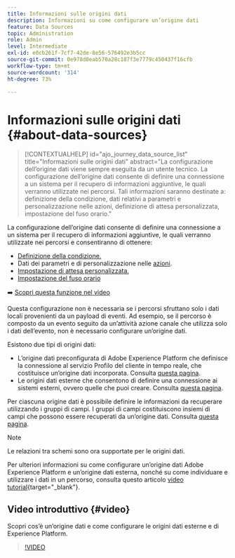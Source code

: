 ```yaml
---
title: Informazioni sulle origini dati
description: Informazioni su come configurare un’origine dati
feature: Data Sources
topic: Administration
role: Admin
level: Intermediate
exl-id: e0cb261f-7cf7-42de-8e56-576492e3b5cc
source-git-commit: 0e978d0eab570a28c187f3e7779c450437f16cfb
workflow-type: tm+mt
source-wordcount: '314'
ht-degree: 73%

---
```


# Informazioni sulle origini dati {#about-data-sources}

>[!CONTEXTUALHELP]
>id="ajo_journey_data_source_list"
>title="Informazioni sulle origini dati"
>abstract="La configurazione dell’origine dati viene sempre eseguita da un utente tecnico. La configurazione dell’origine dati consente di definire una connessione a un sistema per il recupero di informazioni aggiuntive, le quali verranno utilizzate nei percorsi. Tali informazioni saranno destinate a: definizione della condizione, dati relativi a parametri e personalizzazione nelle azioni, definizione di attesa personalizzata, impostazione del fuso orario."

La configurazione dell’origine dati consente di definire una connessione a un sistema per il recupero di informazioni aggiuntive, le quali verranno utilizzate nei percorsi e consentiranno di ottenere:

* [Definizione della condizione.](../building-journeys/condition-activity.md)
* Dati dei parametri e di personalizzazione nelle [azioni](../action/action.md).
* [Impostazione di attesa personalizzata.](../building-journeys/wait-activity.md#custom)
* [Impostazione del fuso orario](../building-journeys/timezone-management.md)

➡️ [Scopri questa funzione nel video](#video)

Questa configurazione non è necessaria se i percorsi sfruttano solo i dati locali provenienti da un payload di eventi. Ad esempio, se il percorso è composto da un evento seguito da un’attività azione canale che utilizza solo i dati dell’evento, non è necessario configurare un’origine dati.

Esistono due tipi di origini dati:

* L’origine dati preconfigurata di Adobe Experience Platform che definisce la connessione al servizio Profilo del cliente in tempo reale, che costituisce un’origine dati incorporata. Consulta [questa pagina](../datasource/adobe-experience-platform-data-source.md).
* Le origini dati esterne che consentono di definire una connessione ai sistemi esterni, ovvero quelle che puoi creare. Consulta [questa pagina](../datasource/external-data-sources.md).

Per ciascuna origine dati è possibile definire le informazioni da recuperare utilizzando i gruppi di campi. I gruppi di campi costituiscono insiemi di campi che possono essere recuperati da un’origine dati. Consulta [questa pagina](../datasource/configure-data-sources.md#define-field-groups).

>[!NOTE]
>
>Le relazioni tra schemi sono ora supportate per le origini dati.

Per ulteriori informazioni su come configurare un’origine dati Adobe Experience Platform e un’origine dati esterna, nonché su come individuare e utilizzare i dati in un percorso, consulta questo articolo [video tutorial](https://experienceleague.adobe.com/docs/journey-optimizer-learn/tutorials/journey-configuration/configure-data-sources.html){target=&quot;_blank&quot;}.

## Video introduttivo {#video}

Scopri cos’è un’origine dati e come configurare le origini dati esterne e di Experience Platform.

>[!VIDEO](https://video.tv.adobe.com/v/334256?quality=12)

